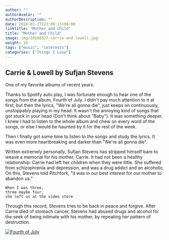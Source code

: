 ```yaml
---
author: ""
authorAvatar: ""
authorDescription: ""
date: 2018-03-27T23:08:17+08:00
linktitle: "Mother and Child"
title: "Mother and Child"
image: img/20180327_carrie-and-lowell.jpg
weight: 10
tags: ["music", "interests"]
categories: ["Things I Love"]
---
```


## Carrie & Lowell by Sufjan Stevens

One of my favorite albums of recent years.

Thanks to Spotify auto play, I was fortunate enough to hear one of the songs from the album, Fourth of July. I didn't pay much attention to it at first, but then the lyrics, "We're all gonna die", just keeps on continuously, unstoppably playing in my head. It wasn't the annoying kind of songs that got stuck in your head (Don't think about "Baby"). It was something deeper. I knew I had to listen to the whole album and chew on every word of the songs, or else I would be haunted by it for the rest of the week.

Then I finally got some time to listen to the songs and study the lyrics. It was even more heartbreaking and darker than "We're all gonna die".

Written extremely personally, Sufjan Stevens has stripped himself bare to weave a memorial for his mother, Carrie. It had not been a healthy relationship: Carrie had left her children when they were little. She suffered from schizophrenia and depression, and was a drug addict and an alcoholic. On this, Stevens told Pitchfork, "it was in our best interest for our mother to abandon us."

```
When I was three,
three maybe four,
she left us at the video store
```

Through this record, Stevens tries to be back in peace and forgive. After Carrie died of stomach cancer, Stevens had abused drugs and alcohol for the seek of being intimate with his mother, by repeating her pattern of destruction.


[![Fourth of July](http://img.youtube.com/vi/JTeKpWp8Psw/0.jpg)](http://www.youtube.com/watch?v=JTeKpWp8Psw)
